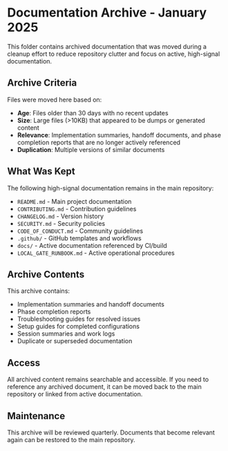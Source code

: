 # Documentation Archive - January 2025

This folder contains archived documentation that was moved during a cleanup effort to reduce repository clutter and focus on active, high-signal documentation.

## Archive Criteria

Files were moved here based on:
- **Age**: Files older than 30 days with no recent updates
- **Size**: Large files (>10KB) that appeared to be dumps or generated content
- **Relevance**: Implementation summaries, handoff documents, and phase completion reports that are no longer actively referenced
- **Duplication**: Multiple versions of similar documents

## What Was Kept

The following high-signal documentation remains in the main repository:
- `README.md` - Main project documentation
- `CONTRIBUTING.md` - Contribution guidelines
- `CHANGELOG.md` - Version history
- `SECURITY.md` - Security policies
- `CODE_OF_CONDUCT.md` - Community guidelines
- `.github/` - GitHub templates and workflows
- `docs/` - Active documentation referenced by CI/build
- `LOCAL_GATE_RUNBOOK.md` - Active operational procedures

## Archive Contents

This archive contains:
- Implementation summaries and handoff documents
- Phase completion reports
- Troubleshooting guides for resolved issues
- Setup guides for completed configurations
- Session summaries and work logs
- Duplicate or superseded documentation

## Access

All archived content remains searchable and accessible. If you need to reference any archived document, it can be moved back to the main repository or linked from active documentation.

## Maintenance

This archive will be reviewed quarterly. Documents that become relevant again can be restored to the main repository.
